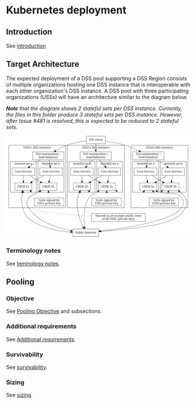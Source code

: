 # Kubernetes deployment

## Introduction

See [introduction](../build/pooling.md#introduction)

## Target Architecture

The expected deployment of a DSS pool supporting a DSS Region consists of
multiple organizations hosting one DSS instance that is interoperable with
each other organization's DSS instance.  A DSS pool with three participating
organizations (USSs) will have an architecture similar to the diagram below.

_**Note** that the diagram shows 2 stateful sets per DSS instance.  Currently, the
files in this folder produce 3 stateful sets per DSS instance.  However, after
Issue #481 is resolved, this is expected to be reduced to 2 stateful sets._

![Pool architecture diagram](../assets/generated/pool_architecture.png)

### Terminology notes

See [teminology notes](../build/pooling.md#terminology-notes).

## Pooling

### Objective

See [Pooling Objective](../build/pooling.md#objective) and subsections.

### Additional requirements

See [Additional requirements](../build/pooling.md#additional-requirements).

### Survivability

See [survivability](../build/deploy/README.md#survivability).

### Sizing

See [sizing](../build/deploy/README.md#sizing).
